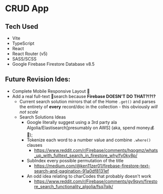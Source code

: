 # CRUD App

## Tech Used
* Vite
* TypeScript
* React
* React Router (v5)
* SASS/SCSS
* Google Firebase Firestore Database v8.5

## Future Revision Ides:
* Complete Mobile Responsive Layout 🎨
* Add a real full-text 🔎search because **Firebase DOESN'T DO THAT?!?!?**
  * Current search solution mirrors that of the Home `.get()` and parses the entirety of **every** record/doc in the collection - this obviously _will not scale_
  * Search Solutions Ideas
    * Google literally suggest using a 3rd party ala Algolia/Elastisearch[presumably on AWS] \(aka, spend money💰💸);
    * Tokenize each word to a number value and combine `.where()` clauses
      * https://www.reddit.com/r/Firebase/comments/hqogmz/whats_up_with_fulltext_search_in_firestore_why/fy0ky8p/
    * SubIndex every possible permutation of the title
      * https://medium.com/@ken11zer01/firebase-firestore-text-search-and-pagination-91a0df8131ef
    * An odd idea relating to charCodes that probably doesn't work
      * https://www.reddit.com/r/Firebase/comments/gv9qyn/firestore_search_functionality_algolia/fsq7qik/